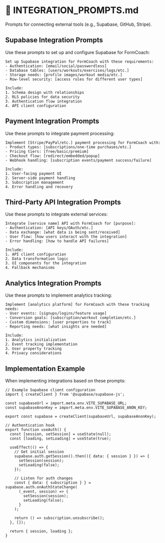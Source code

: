 
# 🔗 INTEGRATION_PROMPTS.md
Prompts for connecting external tools (e.g., Supabase, GitHub, Stripe).

## Supabase Integration Prompts

Use these prompts to set up and configure Supabase for FormCoach:

```
Set up Supabase integration for FormCoach with these requirements:
- Authentication: [email/social/passwordless]
- Database tables: [users/workouts/exercises/logs/etc.]
- Storage needs: [profile images/workout media/etc.]
- Row-level security: [access rules for different user types]

Include:
1. Schema design with relationships
2. RLS policies for data security
3. Authentication flow integration
4. API client configuration
```

## Payment Integration Prompts

Use these prompts to integrate payment processing:

```
Implement [Stripe/PayPal/etc.] payment processing for FormCoach with:
- Product types: [subscriptions/one-time purchases/etc.]
- Pricing tiers: [free/basic/premium]
- Checkout flow: [redirect/embedded/popup]
- Webhook handling: [subscription events/payment success/failure]

Include:
1. User-facing payment UI
2. Server-side payment handling
3. Subscription management
4. Error handling and recovery
```

## Third-Party API Integration Prompts

Use these prompts to integrate external services:

```
Integrate [service name] API with FormCoach for [purpose]:
- Authentication: [API keys/OAuth/etc.]
- Data exchange: [what data is being sent/received]
- User flow: [how users interact with the integration]
- Error handling: [how to handle API failures]

Include:
1. API client configuration
2. Data transformation logic
3. UI components for the integration
4. Fallback mechanisms
```

## Analytics Integration Prompts

Use these prompts to implement analytics tracking:

```
Implement [analytics platform] for FormCoach with these tracking needs:
- User events: [signups/logins/feature usage]
- Conversion goals: [subscription/workout completion/etc.]
- Custom dimensions: [user properties to track]
- Reporting needs: [what insights are needed]

Include:
1. Analytics initialization
2. Event tracking implementation
3. User property tracking
4. Privacy considerations
```

## Implementation Example

When implementing integrations based on these prompts:

```tsx
// Example Supabase client configuration
import { createClient } from '@supabase/supabase-js';

const supabaseUrl = import.meta.env.VITE_SUPABASE_URL;
const supabaseAnonKey = import.meta.env.VITE_SUPABASE_ANON_KEY;

export const supabase = createClient(supabaseUrl, supabaseAnonKey);

// Authentication hook
export function useAuth() {
  const [session, setSession] = useState(null);
  const [loading, setLoading] = useState(true);
  
  useEffect(() => {
    // Get initial session
    supabase.auth.getSession().then(({ data: { session } }) => {
      setSession(session);
      setLoading(false);
    });
    
    // Listen for auth changes
    const { data: { subscription } } = supabase.auth.onAuthStateChange(
      (_event, session) => {
        setSession(session);
        setLoading(false);
      }
    );
    
    return () => subscription.unsubscribe();
  }, []);
  
  return { session, loading };
}
```
